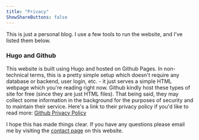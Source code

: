 ```yaml
---
title: "Privacy"
ShowShareButtons: false
---
```


This is just a personal blog. I use a few tools to run the website, and I've listed them below.

### Hugo and Github

This website is built using Hugo and hosted on Github Pages. In non-technical terms, this is a pretty simple setup which doesn't require any database or backend, user login, etc. - it just serves a simple HTML webpage which you're reading right now. Github kindly host these types of site for free (since they are just HTML files). That being said, they may collect some information in the background for the purposes of security and to maintain their service. Here's a link to their privacy policy if you'd like to read more: [Github Privacy Policy](https://docs.github.com/en/site-policy/privacy-policies/github-privacy-statement)

I hope this has made things clear. If you have any questions please email me by visiting the [contact page](https://murfitt.net/contact) on this website.
